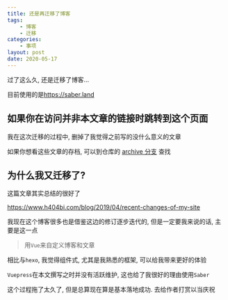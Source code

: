```yaml
---
title: 还是再迁移了博客
tags: 
    - 博客
    - 迁移
categories:
    - 事项
layout: post
date: 2020-05-17
---
```


过了这么久, 还是迁移了博客...

目前使用的是<https://saber.land>

## 如果你在访问并非本文章的链接时跳转到这个页面

我在这次迁移的过程中, 删掉了我觉得之前写的没什么意义的文章

如果你想看这些文章的存档, 可以到仓库的 [archive 分支](https://github.com/HomeofNever/Blog/tree/archive-2017) 查找

## 为什么我又迁移了?

这篇文章其实总结的很好了

https://www.h404bi.com/blog/2019/04/recent-changes-of-my-site

我现在这个博客很多也是借鉴这边的修订逐步迭代的, 但是一定要我来说的话, 主要是这一点

> 用`Vue`来自定义博客和文章

相比与`hexo`, 我觉得组件式, 尤其是我熟悉的框架, 可以给我带来更好的体验

`Vuepress`在本文撰写之时并没有活跃维护, 这也给了我很好的理由使用`Saber`

这个过程拖了太久了, 但是总算现在算是基本落地成功. 去给作者打赏以当庆祝 